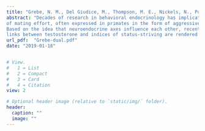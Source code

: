 ```yaml
---
title: "Grebe, N. M., Del Giudice, M., Thompson, M. E., Nickels, N., Ponzi, D., Zilioli, S., Maestripieri, D., & Gangestad, S. W. (2019). Testosterone, cortisol, and status-striving personality features: A review and empirical evaluation of the Dual Hormone hypothesis. Hormones and Behavior, 109, 25-37."
abstract: "Decades of research in behavioral endocrinology has implicated the gonadal hormone testosterone in the regulation
of mating effort, often expressed in primates in the form of aggressive and/or status-striving behavior.
Based on the idea that neuroendocrine axes influence each other, recent work among humans has proposed that
links between testosterone and indices of status-striving are rendered conditional by the effects of glucocorticoids. The Dual Hormone hypothesis is one particular instance of this argument, predicting that cortisol blocks the effects of testosterone on dominance, aggression, and risk-taking in humans. Support for the Dual Hormone hypothesis is wide-ranging, but considerations of theoretical ambiguity, null findings, and low statistical power pose problems for interpreting the published literature. Here, we contribute to the development of the Dual Hormone hypothesis by (1) critically reviewing the extant literature—including p-curve analyses of published findings; and, (2) “opening the file drawer” and examining relationships between testosterone, cortisol, and status-striving personality features in seven previously published studies from our laboratories (total N=718; median N per feature=318) that examined unrelated predictions. Results from p-curve suggest that published studies have only 16% power to detect effects, while our own data show no robust interactions between testosterone and cortisol in predicting status-striving personality features. We discuss the implications of these results for the Dual Hormone hypothesis, limitations of our analyses, and the development of future research."
url_pdf:  "Grebe-dual.pdf"
date: "2019-01-18"


# View.
#   1 = List
#   2 = Compact
#   3 = Card
#   4 = Citation
view: 2

# Optional header image (relative to `static/img/` folder).
header:
  caption: ""
  image: ""
---
```


